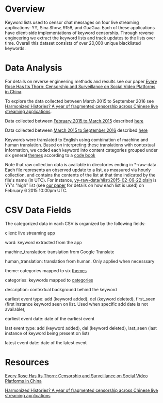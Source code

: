 
Overview
========

Keyword lists used to censor chat messages on four live streaming applications: YY, Sina Show, 9158, and GuaGua. 
Each of these applications have client-side implementations of keyword censorship. 
Through reverse engineering we extract the keyword lists and track updates to the lists over time.  Overall this dataset consists of over 20,000 unique blacklisted keywords.

Data Analysis 
========

For details on reverse engineering methods and results see our paper [Every Rose Has Its Thorn: Censorship and Surveillance on Social Video Platforms in China](https://www.usenix.org/conference/foci15/workshop-program/presentation/knockel).

To explore the data collected between March 2015 to September 2016 see 
[Harmonized Histories?
A year of fragmented censorship across Chinese live streaming applications](https://netalert.me/harmonized-histories.html).

Data collected between [February 2015 to March 2015](https://github.com/citizenlab/chat-censorship/blob/master/livestream/livestream_keywords_02_15_05_15.csv) described [here](https://www.usenix.org/system/files/conference/foci15/foci15-paper-knockel.pdf) 

Data collected between [March 2015 to September 2016](https://github.com/citizenlab/chat-censorship/blob/master/livestream/livestream_keywords_05_15_09_16.csv) described [here](https://netalert.me/harmonized-histories.html)

Keywords were translated to English using combination of machine and human translation.
Based on interpreting these translations with contextual information, we coded each keyword into content categories grouped under six general [themes](https://github.com/citizenlab/chat-censorship/blob/master/themes_keyword_censorship.csv) according to a [code book](https://github.com/citizenlab/chat-censorship/blob/master/categories_keyword_censorship.csv)

Note that raw collection data is available in directories ending in \*-raw-data.  Each file represents an observed update to a list, as measured via hourly collection, and contains the contents of the list at that time indicated by the file's name (in UTC).  For instance, [yy-raw-data/hlist/2015-02-06-22.plain](https://github.com/citizenlab/chat-censorship/blob/master/livestream/yy-raw-data/hlist/2015-02-06-22.plain) is YY's "high" list (see [our paper](https://www.usenix.org/system/files/conference/foci15/foci15-paper-knockel.pdf) for details on how each list is used) on February 6 2015 10:00pm UTC.

CSV Data Fields
========

The categorized data in each CSV is organized by the following fields:

client: live streaming app

word: keyword extracted from the app

machine_translation: translation from Google Translate

human_translation: translation from human. Only applied when necesssary 

theme: categories mapped to six [themes](https://github.com/citizenlab/chat-censorship/blob/master/themes_keyword_censorship.csv)

categories: keywords mapped to [categories](https://github.com/citizenlab/chat-censorship/blob/master/categories_keyword_censorship.csv)

description: contextual background behind the keyword

earliest event type: add (keyword added), del (keyword deleted), first_seen
(first instance keyword seen on list. Used when specific add date is not available),

earliest event date: date of the earliest event

last event type: add (keyword added), del (keyword deleted), last_seen (last instance of keyword being present on list)

latest event date: date of the latest event

Resources 
========
[Every Rose Has Its Thorn: Censorship and Surveillance on Social Video Platforms in China](https://www.usenix.org/system/files/conference/foci15/foci15-paper-knockel.pdf)

[Harmonized Histories?
A year of fragmented censorship across Chinese live streaming applications](https://netalert.me/harmonized-histories.html)

